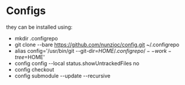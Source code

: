 # Configs

they can be installed using:
- mkdir .configrepo
- git clone --bare https://github.com/nunzioc/config.git ~/.configrepo
- alias config='/usr/bin/git --git-dir=$HOME/.configrepo/ --work-tree=$HOME'
- config config --local status.showUntrackedFiles no
- config checkout
- config submodule --update --recursive
